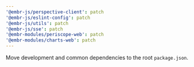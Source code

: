 ```yaml
---
'@embr-js/perspective-client': patch
'@embr-js/eslint-config': patch
'@embr-js/utils': patch
'@embr-js/sse': patch
'@embr-modules/periscope-web': patch
'@embr-modules/charts-web': patch
---
```


Move development and common dependencies to the root `package.json`.

